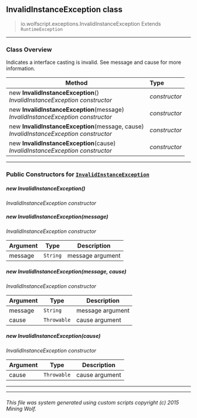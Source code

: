 ## InvalidInstanceException __class__

>io.wolfscript.exceptions.InvalidInstanceException
>Extends `RuntimeException`

---

### Class Overview

Indicates a interface casting is invalid. See message and cause for more information.

Method | Type   
--- | :--- 
new __InvalidInstanceException__() <br> _InvalidInstanceException constructor_ | _constructor_
new __InvalidInstanceException__(message) <br> _InvalidInstanceException constructor_ | _constructor_
new __InvalidInstanceException__(message, cause) <br> _InvalidInstanceException constructor_ | _constructor_
new __InvalidInstanceException__(cause) <br> _InvalidInstanceException constructor_ | _constructor_



---

### Public Constructors for [`InvalidInstanceException`](InvalidInstanceException.md)

##### <a id='invalidinstanceexception'></a>new __InvalidInstanceException__() 

_InvalidInstanceException constructor_


##### <a id='invalidinstanceexception'></a>new __InvalidInstanceException__(message) 

_InvalidInstanceException constructor_

Argument | Type | Description  
--- | --- | --- 
message | `String` | message argument

##### <a id='invalidinstanceexception'></a>new __InvalidInstanceException__(message, cause) 

_InvalidInstanceException constructor_

Argument | Type | Description  
--- | --- | --- 
message | `String` | message argument
cause | `Throwable` | cause argument

##### <a id='invalidinstanceexception'></a>new __InvalidInstanceException__(cause) 

_InvalidInstanceException constructor_

Argument | Type | Description  
--- | --- | --- 
cause | `Throwable` | cause argument

---
---


###### This file was system generated using custom scripts copyright (c) 2015 Mining Wolf.
	


